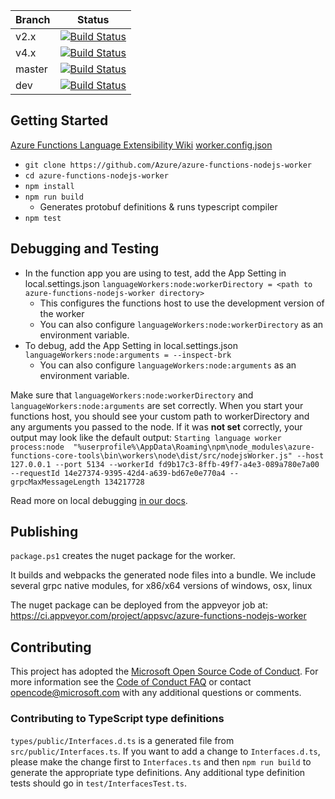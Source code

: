 |Branch|Status|
|---|---|
|v2.x|[![Build Status](https://azfunc.visualstudio.com/Azure%20Functions/_apis/build/status/Azure.azure-functions-nodejs-worker?branchName=v2.x)](https://azfunc.visualstudio.com/Azure%20Functions/_build/latest?definitionId=10&branchName=v2.x)|
|v4.x|[![Build Status](https://azfunc.visualstudio.com/Azure%20Functions/_apis/build/status/Azure.azure-functions-nodejs-worker?branchName=v2.x)](https://azfunc.visualstudio.com/Azure%20Functions/_build/latest?definitionId=10&branchName=v4.x)|
|master|[![Build Status](https://azfunc.visualstudio.com/Azure%20Functions/_apis/build/status/Azure.azure-functions-nodejs-worker?branchName=master)](https://azfunc.visualstudio.com/Azure%20Functions/_build/latest?definitionId=10&branchName=master)|
|dev|[![Build Status](https://azfunc.visualstudio.com/Azure%20Functions/_apis/build/status/Azure.azure-functions-nodejs-worker?branchName=dev)](https://azfunc.visualstudio.com/Azure%20Functions/_build/latest?definitionId=10&branchName=dev)|

## Getting Started

[Azure Functions Language Extensibility Wiki](https://github.com/Azure/azure-webjobs-sdk-script/wiki/Language-Extensibility)
[worker.config.json](https://github.com/Azure/azure-functions-host/wiki/Authoring-&-Testing-Language-Extensions#workerconfigjson)

- `git clone https://github.com/Azure/azure-functions-nodejs-worker`
- `cd azure-functions-nodejs-worker`
- `npm install`
- `npm run build`
  - Generates protobuf definitions & runs typescript compiler
- `npm test`

## Debugging and Testing
- In the function app you are using to test, add the App Setting in local.settings.json `languageWorkers:node:workerDirectory = <path to azure-functions-nodejs-worker directory>`
  - This configures the functions host to use the development version of the worker
  - You can also configure `languageWorkers:node:workerDirectory` as an environment variable.
- To debug, add the App Setting in local.settings.json `languageWorkers:node:arguments = --inspect-brk`
  - You can also configure `languageWorkers:node:arguments` as an environment variable.

Make sure that `languageWorkers:node:workerDirectory` and `languageWorkers:node:arguments` are set correctly. When you start your functions host, you should see your custom path to workerDirectory and any arguments you passed to the node. If it was **not set** correctly, your output may look like the default output: `Starting language worker process:node  "%userprofile%\AppData\Roaming\npm\node_modules\azure-functions-core-tools\bin\workers\node\dist/src/nodejsWorker.js" --host 127.0.0.1 --port 5134 --workerId fd9b17c3-8ffb-49f7-a4e3-089a780e7a00 --requestId 14e27374-9395-42d4-a639-bd67e0e770a4 --grpcMaxMessageLength 134217728`

Read more on local debugging [in our docs](https://docs.microsoft.com/azure/azure-functions/functions-reference-node#local-debugging).

## Publishing

`package.ps1` creates the nuget package for the worker.

It builds and webpacks the generated node files into a bundle.
We include several grpc native modules, for x86/x64 versions of windows, osx, linux

The nuget package can be deployed from the appveyor job at: https://ci.appveyor.com/project/appsvc/azure-functions-nodejs-worker

## Contributing

This project has adopted the [Microsoft Open Source Code of Conduct](https://opensource.microsoft.com/codeofconduct/). For more information see the [Code of Conduct FAQ](https://opensource.microsoft.com/codeofconduct/faq/) or contact [opencode@microsoft.com](mailto:opencode@microsoft.com) with any additional questions or comments.

### Contributing to TypeScript type definitions

`types/public/Interfaces.d.ts` is a generated file from `src/public/Interfaces.ts`. If you want to add a change to `Interfaces.d.ts`, please make the change first to `Interfaces.ts` and then `npm run build` to generate the appropriate type definitions. Any additional type definition tests should go in `test/InterfacesTest.ts`.
